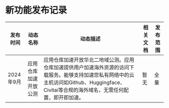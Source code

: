# 新功能发布记录

| 发布时间  | 动态名称             | 动态描述                                                     | 相关文档 | 发布范围 |
| --------- | -------------------- | ------------------------------------------------------------ | -------- | -------- |
| 2024年9月 | 应用仓库加速开放公测 | 应用仓库加速开放华北二地域公测。应用仓库加速提供用户加速海外资源的访问下载服务。能够支持加速您私有网络中的云主机访问如Github、Huggingface、Civitai等合规的海外域名，无需任何配置，即开即加速。 | 暂无     | 全量     |
